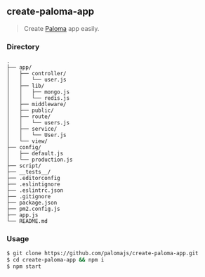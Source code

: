 ## create-paloma-app

> Create [Paloma](https://github.com/palomajs/paloma) app easily.

### Directory

```
.
├── app/
│   ├── controller/
│   │   └── user.js
│   ├── lib/
│   │   ├── mongo.js
│   │   └── redis.js
│   ├── middleware/
│   ├── public/
│   ├── route/
│   │   └── users.js
│   ├── service/
│   │   └── User.js
│   └── view/
├── config/
│   ├── default.js
│   └── production.js
├── script/
├── __tests__/
├── .editorconfig
├── .eslintignore
├── .eslintrc.json
├── .gitignore
├── package.json
├── pm2.config.js
├── app.js
└── README.md
```

### Usage

```sh
$ git clone https://github.com/palomajs/create-paloma-app.git
$ cd create-paloma-app && npm i
$ npm start
```
